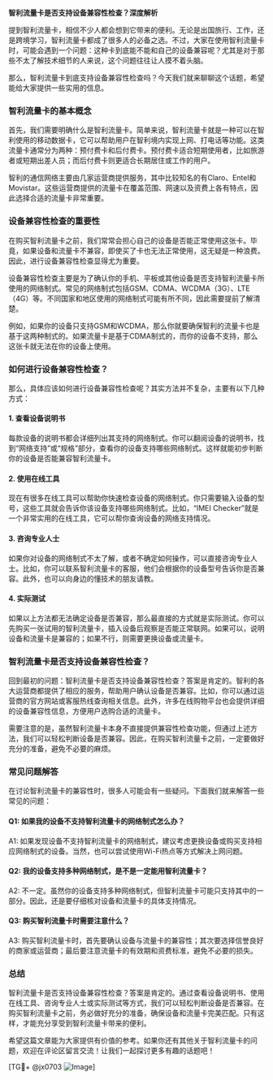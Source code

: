 **智利流量卡是否支持设备兼容性检查？深度解析**

提到智利流量卡，相信不少人都会想到它带来的便利。无论是出国旅行、工作，还是跨境学习，智利流量卡都成了很多人的必备之选。不过，大家在使用智利流量卡时，可能会遇到一个问题：这种卡到底能不能和自己的设备兼容呢？尤其是对于那些不太了解技术细节的人来说，这个问题往往让人摸不着头脑。

那么，智利流量卡到底支持设备兼容性检查吗？今天我们就来聊聊这个话题，希望能给大家提供一些实用的信息。

### **智利流量卡的基本概念**

首先，我们需要明确什么是智利流量卡。简单来说，智利流量卡就是一种可以在智利使用的移动数据卡，它可以帮助用户在智利境内实现上网、打电话等功能。这类流量卡通常分为两种：预付费卡和后付费卡。预付费卡适合短期使用者，比如旅游者或短期出差人员；而后付费卡则更适合长期居住或工作的用户。

智利的通信网络主要由几家运营商提供服务，其中比较知名的有Claro、Entel和Movistar。这些运营商提供的流量卡在覆盖范围、网速以及资费上各有特点，因此选择合适的流量卡非常重要。

### **设备兼容性检查的重要性**

在购买智利流量卡之前，我们常常会担心自己的设备是否能正常使用这张卡。毕竟，如果设备和流量卡不兼容，即使买了卡也无法正常使用，这无疑是一种浪费。因此，进行设备兼容性检查显得尤为重要。

设备兼容性检查主要是为了确认你的手机、平板或其他设备是否支持智利流量卡所使用的网络制式。常见的网络制式包括GSM、CDMA、WCDMA（3G）、LTE（4G）等。不同国家和地区使用的网络制式可能有所不同，因此需要提前了解清楚。

例如，如果你的设备只支持GSM和WCDMA，那么你就要确保智利的流量卡也是基于这两种制式的。如果流量卡是基于CDMA制式的，而你的设备不支持，那么这张卡就无法在你的设备上使用。

### **如何进行设备兼容性检查？**

那么，具体应该如何进行设备兼容性检查呢？其实方法并不复杂，主要有以下几种方式：

#### **1. 查看设备说明书**
每款设备的说明书都会详细列出其支持的网络制式。你可以翻阅设备的说明书，找到“网络支持”或“规格”部分，查看你的设备支持哪些网络制式。这样就能初步判断你的设备是否能兼容智利流量卡。

#### **2. 使用在线工具**
现在有很多在线工具可以帮助你快速检查设备的网络制式。你只需要输入设备的型号，这些工具就会告诉你该设备支持哪些网络制式。比如，“IMEI Checker”就是一个非常实用的在线工具，它可以帮你查询设备的网络支持情况。

#### **3. 咨询专业人士**
如果你对设备的网络制式不太了解，或者不确定如何操作，可以直接咨询专业人士。比如，你可以联系智利流量卡的客服，他们会根据你的设备型号告诉你是否兼容。此外，也可以向身边的懂技术的朋友请教。

#### **4. 实际测试**
如果以上方法都无法确定设备是否兼容，那么最直接的方式就是实际测试。你可以先购买一张试用的智利流量卡，插入设备后观察是否能正常联网。如果可以，说明设备和流量卡是兼容的；如果不行，则需要更换设备或流量卡。

### **智利流量卡是否支持设备兼容性检查？**

回到最初的问题：智利流量卡是否支持设备兼容性检查？答案是肯定的。智利的各大运营商都提供了相应的服务，帮助用户确认设备是否兼容。比如，你可以通过运营商的官方网站或客服热线查询相关信息。此外，许多在线购物平台也会提供详细的设备兼容性信息，方便用户选购合适的流量卡。

需要注意的是，虽然智利流量卡本身不直接提供兼容性检查功能，但通过上述方法，我们可以轻松判断设备是否兼容。因此，在购买智利流量卡之前，一定要做好充分的准备，避免不必要的麻烦。

### **常见问题解答**

在讨论智利流量卡的兼容性时，很多人可能会有一些疑问。下面我们就来解答一些常见的问题：

#### **Q1: 如果我的设备不支持智利流量卡的网络制式怎么办？**
A1: 如果发现设备不支持智利流量卡的网络制式，建议考虑更换设备或购买支持相应网络制式的设备。当然，也可以尝试使用Wi-Fi热点等方式解决上网问题。

#### **Q2: 我的设备支持多种网络制式，是不是一定能用智利流量卡？**
A2: 不一定。虽然你的设备支持多种网络制式，但智利流量卡可能只支持其中的一部分。因此，还是要仔细核对设备和流量卡的具体支持情况。

#### **Q3: 购买智利流量卡时需要注意什么？**
A3: 购买智利流量卡时，首先要确认设备与流量卡的兼容性；其次要选择信誉良好的商家或运营商；最后要注意流量卡的有效期和资费标准，避免不必要的损失。

### **总结**

智利流量卡是否支持设备兼容性检查？答案是肯定的。通过查看设备说明书、使用在线工具、咨询专业人士或实际测试等方式，我们可以轻松判断设备是否兼容。在购买智利流量卡之前，务必做好充分的准备，确保设备和流量卡完美匹配。只有这样，才能充分享受到智利流量卡带来的便利。

希望这篇文章能为大家提供有价值的参考。如果你还有其他关于智利流量卡的问题，欢迎在评论区留言交流！让我们一起探讨更多有趣的话题吧！

[TG💪+ @jx0703 ![Image](https://github.com/user-attachments/assets/dbca1d08-cadb-493c-b0ec-ad6f7a83f270)]